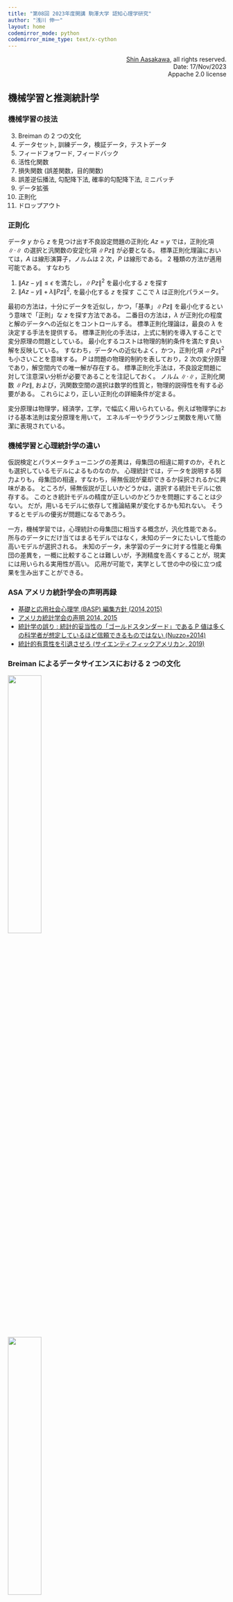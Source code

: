 ```yaml
---
title: "第08回 2023年度開講 駒澤大学 認知心理学研究"
author: "浅川 伸一"
layout: home
codemirror_mode: python
codemirror_mime_type: text/x-cython
---
```


<div align="right">
<a href='mailto:educ0233@komazawa-u.ac.jp'>Shin Aasakawa</a>, all rights reserved.<br>
Date: 17/Nov/2023<br/>
Appache 2.0 license<br/>
</div>

<!-- <link href="/css/asamarkdown.css" rel="stylesheet"> -->

## 機械学習と推測統計学

### 機械学習の技法

3. Breiman の 2 つの文化
2. データセット, 訓練データ，検証データ，テストデータ
1. フィードフォワード, フィードバック
8. 活性化関数
9. 損失関数 (誤差関数，目的関数)
10. 誤差逆伝播法, 勾配降下法, 確率的勾配降下法, ミニバッチ
13. データ拡張
15. 正則化
14. ドロップアウト

### 正則化

データ $y$ から $z$ を見つけ出す不良設定問題の正則化 $Az = y$ では，正則化項 $\left\|\cdot\right\|$ の選択と汎関数の安定化項 $\left\|Pz\right\|$ が必要となる。
標準正則化理論においては，$A$ は線形演算子，ノルムは 2 次，$P$ は線形である。
2 種類の方法が適用可能である。
すなわち

1. $\left\|Az-y\right\|\leqslant\epsilon$ を満たし，$\displaystyle\left\|Pz\right\|^2$ を最小化する $z$ を探す
2. $\displaystyle \left\|Az-y\right\|+\lambda\left\|Pz\right\|^2,$ を最小化する $z$ を探す
ここで $\lambda$ は正則化パラメータ。

最初の方法は，十分にデータを近似し，かつ，「基準」$\left\|Pz\right\|$ を最小化するという意味で「正則」な $z$ を探す方法である。
二番目の方法は，$\lambda$ が正則化の程度と解のデータへの近似とをコントロールする。
標準正則化理論は，最良の $\lambda$ を決定する手法を提供する。
標準正則化の手法は，上式に制約を導入することで変分原理の問題としている。
最小化するコストは物理的制約条件を満たす良い解を反映している。
すなわち，データへの近似もよく，かつ，正則化項 $\left\|Pz\right\|^2$ も小さいことを意味する。
$P$ は問題の物理的制約を表しており，2 次の変分原理であり，解空間内での唯一解が存在する。
標準正則化手法は，不良設定問題に対して注意深い分析が必要であることを注記しておく。
ノルム $\left\|\cdot\right\|$，正則化関数 $\left\|Pz\right\|$, および，汎関数空間の選択は数学的性質と，物理的説得性を有する必要がある。
これらにより，正しい正則化の詳細条件が定まる。

変分原理は物理学，経済学，工学，で幅広く用いられている。例えば物理学における基本法則は変分原理を用いて，
エネルギーやラグランジェ関数を用いて簡潔に表現されている。

### 機械学習と心理統計学の違い

仮説検定とパラメータチューニングの差異は，母集団の相違に期すのか，それとも選択しているモデルによるものなのか。
心理統計では，データを説明する努力よりも，母集団の相違，すなわち，帰無仮説が棄却できるか採択されるかに興味がある。
ところが，帰無仮説が正しいかどうかは，選択する統計モデルに依存する。
このとき統計モデルの精度が正しいのかどうかを問題にすることは少ない。
だが，用いるモデルに依存して推論結果が変化するかも知れない。
そうするとモデルの優劣が問題になるであろう。

一方，機械学習では，心理統計の母集団に相当する概念が，汎化性能である。
所与のデータにだけ当てはまるモデルではなく，未知のデータにたいして性能の高いモデルが選択される。
未知のデータ，未学習のデータに対する性能と母集団の差異を，一概に比較することは難しいが，予測精度を高くすることが，現実には用いられる実用性が高い。
応用が可能で，実学として世の中の役に立つ成果を生み出すことができる。

### ASA アメリカ統計学会の声明再録

<!-- 1. **P 値は，データが指定された統計モデルとどの程度相性が悪いかを示すことができる** P-values can indicate how incompatible the data are with a specified statistical model. -->
<!-- 2. **P 値は，研究された仮説が真である確率を測定するものではない。そうではなく，データがランダムな偶然だけから，生成された確率を測定するものである** P-values do not measure the probability that the studied hypothesis is true, or the probability that the data were produced by random chance alone. -->
<!-- 3. **科学的な結論やビジネスや政策の決定は，p 値が特定の閾値を超えたかどうかだけに基づくべきではない** Scientific conclusions and business or policy decisions should not be based only on whether a p-value passes a specific threshold. -->
<!-- 4. **適切な推論を行うには，完全な報告と透明性が必要である** Proper inference requires full reporting and transparency. -->
<!-- 5. **P 値や統計的有意性は，効果の大きさや結果の重要性を測定するものではない** A p-value, or statistical significance, does not measure the size of an effect or the importance of a result. -->
<!-- 6. **それ自体では，p 値はモデルや仮説に関する証拠の良い尺度を提供しない。** By itself, a p-value does not provide a good measure of evidence regarding a model or hypothesis. -->

* [基礎と応用社会心理学 (BASP)  編集方針 (2014,2015)](../2023/2015Basic_and_Applied_Social_Psychology_ban_p_values_ja.md)
* [アメリカ統計学会の声明 2014, 2015](../2023/2015Basic_and_Applied_Social_Psychology_ban_p_values_ja.md)
* [統計学の誤り : 統計的妥当性の「ゴールドスタンダード」である P 値は多くの科学者が想定しているほど信頼できるものではない (Nuzzo+2014)](../2023/2014Nuzzo_Statistical_errors_ja.md)
* [統計的有意性を引退させろ (サイエンティフィックアメリカン, 2019)](2019Amrhein_Retire_statistical_significance_ja.md)

### Breiman によるデータサイエンスにおける 2 つの文化 <!-- あるいは，統計学と機械学習とニューラルネットワークの関係-->

<div class="figcenter">
<img src="/2023assets/2001Breiman_Two_Cultures_fig2.svg" width="39%"><br/>
<img src="/2023assets/2001Breiman_Two_Cultures_fig3_.svg" width="39%"><br/>
<!-- <img src="/2023assets/2001Breiman_cultures.svg" width="23%"><br/> -->
<div class="figcaption">
<!-- ![Breiman(2001)](/2023assets/2001Breiman_cultures.svg){#fig:2001breiman style="width:34%"} -->


From Leo Breiman, Statistical Modeling: The Two Cultures, _Statistical Science_, 2001, Vol. 16, No. 3, 199–231, doi:10.1214/ss/1009213725.
[pdf](https://projecteuclid.org/journals/statistical-science/volume-16/issue-3/Statistical-Modeling--The-Two-Cultures-with-comments-and-a/10.1214/ss/1009213726.full)
</div></div>

Breiman は，アンサンブル学習 (バギング，ブートストラップ法) など，影響力のあるいくつかの機械学習手法を提案した機械学習界隈のレジェンド。
<!-- Breiman によれば，2 つの文化 -->

* データモデル文化: 心理統計で用いられるような統計学モデルを使用する文化
* アルゴリズムモデル文化: 機械学習における統計学的技法を重視する文化

* データモデル: データからパラメータの値を推定し，そのモデルを情報収集や予測に利用する。
  * 伝統的な統計学 p 値崇拝主義
  * データモデルの限界
    * データモデルにこだわるあまり，統計学における多変量解析のツールは，分類では判別分析とロジスティック回帰，回帰では重回帰に固まってしまっている。
    * 多変量データが多変量正規分布であると本気で信じている人はいないが，多変量統計解析に関するすべての大学院の教科書では，このデータモデルが多くのページを占めている。
    * 未知の物理的，化学的，生物学的機序を含む複雑な系の制御されていない観察から収集されたデータでは，統計学者が選択したパラメトリックモデルによって自然がデータを生成するという先験的な仮定は，適合度検定や残差分析に訴えても立証できない疑わしい結論になることがある。通常，複雑な系によって生成されたデータ，例えば医療データや金融データに単純なパラメトリックモデルを適用すると，アルゴリズムモデルと比較して精度と情報が損なわれる。

* アルゴリズムモデル
暗箱の中は複雑で未知であると考える。 アプローチは，関数，$f(x)$ すなわち $x$ を操作して応答 $y$  を予測するアルゴリズムを見出すこと。
  * モデルの検証方法： 予測精度によって測定する機械学習的手法

## Feynmann の技法

> 奇跡の人はいない。 あることに興味を持ち，たまたま，そのすべてを学んだ人がいるだけだ。- リチャード・ファインマン

> There’s no miracle people. It just happens they got interested in this thing and they learned all this stuff. There’s just people. – Richard Feynman

1. 学ぶべきテーマを一つ選ぶ
2. 自分に説明する，あるいは，誰かに説明する
3. 行き詰まったら元の資料に戻る
4. 説明を単純化し，例え話を作る

## 文献

* [1985 Poggio 計算論的視覚と正則化理論](1985Poggio_ja.pdf)
* [1988 Sur+ ワン・アルゴリズム仮説](2023_1030one_algorithm.pdf)
* [2000 Rasmussen&Ghahramani オッカムのカミソリ](2001Rasmussen_Ghahramani_occams_razor_ja.pdf)
* [1990 Riesenhuber&Poggio 皮質における物体認識の階層モデル](1999Riesenhuber_Poggio_HMAX.pdf)
* [1998 Hamming あなたとあなたの研究](1998Hamming_あなたとあなたの研究.pdf)
* [Hamming による最良の研究をする 10 のルール](2007ErrenCullenErrenBourne_Ten_Simple_Rules_for_Doing_Your_Best_Research,_According_to_Hamming.pdf)



## 告知

### 告知 1. [DaSiC2023 ワークショップ](https://sites.google.com/view/dasic7-2023){:target="_blank"}

* 日時: 2023年12月23日(土)
* 会場: [筑波大学天王台キャンパス 第一エリア1D201講義室 Google map](https://www.google.co.jp/maps/place/1D201%E6%95%99%E5%AE%A4/@36.108528,140.1019327,16.79z/data=!4m6!3m5!1s0x60220c0745ebad25:0x83c473710859d960!8m2!3d36.1084607!4d140.1018482!16s%2Fg%2F11g6yv8vk7?hl=ja&entry=ttu){:target="_blank"}
* 参加無料
* 概要：

健常者は日常の発話でついうっかり、また失語症患者は主に脳の疾患により言い誤り(錯語)を表出することが知られています。今回のイベントでは、こうした言語データを機械学習モデルと神経科学といういわば２枚の「鏡」の前に置いた時、そこに映し出されるのはどのような景色、振る舞いかを実演を交えて示します。はたしてそれは機械学習モデルの貢献か研究者の願望か。言語学者、機械学習の専門家、言語聴覚士という登壇者それぞれの３つの視座から、実際の健常者の言い誤りや失語症患者の錯語の実際のデータを供覧しつつ、それらのデータが機械学習モデルではどのように説明されるのか、から議論していきます。

[ワークショップホームページ](https://sites.google.com/view/dasic7-2023/workshop?authuser=0)

### 告知 2. 全脳アーキテクチャ勉強会

全脳アーキテクチャ・アプローチでは、脳全体のアーキテクチャを学び、ヒトのような汎用人工知能を構築することを目指しています。
このアプローチにおいては、脳が適応的かつ創造的に知識を形成する高度な情報処理の理解と構築が非常に重要な要素となっています。

今回、神経活動、認知機能、記憶、視覚認識、ニューロテックといった多角的な観点から計算論的神経科学を研究している倉重宏樹氏をお招きし、「記憶の自己構築性から脳と社会とAIの『知』を考える」というテーマで、論文などでは表現しきれない部分も含め、研究に関する多くの興味深いトピックを記憶・学習の視点から位置付けてご紹介いただくとともに、その内容について議論する場とさせていただきます。

* 日時：2023年11月28日（火）（18:00～21:00）
* 会場：オンライン（Zoom Meeting）
* 参加枠：一般 150 名／学生 50 名（一般：1000円、学生：無料）
* 主催： NPO法人 全脳アーキテクチャ・イニシアティブ（WBAI）

詳細・申し込みはこちらから：[https://wba-meetup.connpass.com/event/299180/](https://wba-meetup.connpass.com/event/299180/)

* 講演概要：
記憶は構造を持ち、そこにおいて情報は複雑に組織化している。これが我々の認識や思考や行動を定め、さらには学習や自励的な変化を通じ、次の記憶の構造を定める。
すなわち記憶とは、法則に従って再帰的に自己構築をし続けるある種の生命的なシステムであり、知の適応性/創造性や機能性はその構造とダイナミクスから理解される必要がある。
神経科学や心理学において、今自分が持っている記憶に依存して次の記憶を作る法則やメカニズムはスキーマ同化やスキーマ調節の術語のもとで研究されてきた。
そこでまず、自らのものを含めたそれらの研究が、記憶の再帰的自己構築性について何を示せており、何を示せていないかを説明する。
先取りすれば、現状ではとくに記憶の大域構造の理解が欠けている。
大域構造の自己構築の原理やそうして構築された構造そのもの、またそれらが脳情報処理にもたらす影響はほぼ分かっていない。
そこで、それらに迫るためのあり得る手段を、神経生理学・大規模言語モデル AI・数理工学の知見に基づいて議論する。
またそうして構築された記憶の構造は、先に述べたように認識や思考や行動といった人の知的情報処理を規定する。
では、どのように規定するのだろうか？これは脳のなかで記憶の大域構造がどのようにデコードされるかという問題に関係が深い。
これを脳の可塑性とAIにおける“埋め込み表現”の知見から考えていく。
ところで、記憶の自己構築性に法則があるということは、記憶は自由ではないということである。
つまりその法則に従って到達可能な状態の空間というものがある。そこでこのことの意味を、脳のみならず、AIや社会における知の生成にも敷衍して議論する。
これは「『AI にできないことはなにか？』とはどのような意味の問いか？」
という問題にも関わる。
また、その上でこの到達可能な空間を拡げることはできるかについても議論し、それにかかわる自身の研究プロジェクトの現状をプレリミナリーな結果とともに紹介する。


## 関連技術
1. 主成分分析[@1901Pearson_PCA]
$$
H[y,X,w]=\left(y-Xw\right)^2+\lambda(w^{\top}w-1)
$$
2. エントロピー最大化
3. word2vec における負例サンプリング[@2013Mikolov_skip-gram_NIPS]
2. 画風変換 [@2015Gatys_DeepArt]
3. 領域 CNN [@2015Girshick_FastRCNN],[@2015Ren_FasterRCNN],[@2017He_MaskRCNN]
- 解絡学習，解絡表現 disentangled representation, disentaglement
4. $\beta-\text{VAE}$ (Kruse=Kuhn=Tucker 条件[@2017Higgins_betaVAE])
5. InfoGAN[@2016Chen_infoGAN]



# エントロピー Entropy
<!-- Srihari slides https://cedar.buffalo.edu/~srihari/CSE574/ -->

* 離散的確率変数 $x$ の特定の値を観測したとき，どの程度の情報を受け取ることができるかを示す量。
* `驚き surprise` の程度を表す情報の量<!--Amount of information is degree of surprise-->
    * 確実性 certainity は，情報がないことを言う。
    * ある事象が起こる可能性が低い場合には，その情報が起こった時に，より多くの情報が得られると考える。
* 確率分布 $p(x)$ とそのときの量 $h(x)$ に依存する。
* 無関係な 2 つの事象 $x$ と $y$ があるとき，$h(x,y) = h(x)+h(y)$ としたい。
* したがって $h(x)=-\log_{2}p(x)$ を選ぶ。
    * 負は情報量が正であることを保証するために付与されている
* 平均的な情報伝達量は $p(x)$ に対する期待値であり，これがエントロピーと呼ばれる量である。


- 情報量: 確率変数 $x$ のサプライズ量
  - まれにしか起こらない事象が起こった場合には情報量は大きい。<strong>ニュースになる</strong>
  - 必ず起こることが起こっても情報量は小さい。<strong>ニュースにならない</strong>

$$
H(x)=-\sum_x p(x)\log_2p(x)
$$
- マイナスをつけるのは正の値にするため
サプライズ量の平均: 平均エントロピー


一方情報論的エントロピー $H$ の定義は事象 $A$ の起こる確率を $P(A)$ とすれば

$$
H(A) = - \sum_{A\in\Omega} P(A) \log P(A)
$$

確率の制約，及び，平均と分散に関する制約条件を以下のように記述:

- $\displaystyle\int p\left(x\right)\;dx =1$ : 確率
- $\displaystyle\int xp\left(x\right)\;dx =\mu$ : 平均
- $\displaystyle\int \left(x-\mu\right)^2p\left(x\right)\;dx=\sigma^2$ : 分散
- ラグランジェ乗数を使って制約条件下での最大化

$$
L(x,\lambda_1,\lambda_2,\lambda_3)=-\int p\left(x\right)\log p\left(x\right)\;dx + \lambda_1\left(\int p\left(x\right)\;dx-1\right) + \lambda_2\left(\int xp\left(x\right)\;dx-\mu\right)+\lambda_3\left(\int\left(x-\mu\right)^2p\left(x\right)\;dx-\sigma^2\right)
$$

各変数で微分して 0 と置き，整理:

$$
p\left(x\right)=\exp\left(-1+\lambda_1+\lambda_2x+\lambda_3\left(x-\mu\right)^2\right)
$$

- 以上より連続量の最大エントロピーを与える確率分布はガウス分布となる


* (自由エネルギーの最小化) = (予測誤差を最小化するように信念を書き換え予測を最適化)+(予測誤差)を最小化するような行動をとる)
* (自由エネルギー) = (内部エネルギー)-(エントロピー)

## 条件付きエントロピー Conditional Entropy
- 同時確率 $p(x,y)$ に対して
$$
H[x,y]=-\int\int p(x,y)\log p(x,y)\;dx\;dy
$$
<!--  - We draw pairs of values of $x$ and $y$-->
- $x$ が所与のとき<strong>条件付きエントロピー</strong>
$$
H[y\vert x]=-\int p(y\vert x)\log p(y\vert x)\;dy
$$

- さらに以下の関係がある
$$
H[x,y] = H[y\vert x] + H[x]
$$

<!--
  - If value of $x$ is already known, additional information to specify corresponding value of $y$ is $-\log p\of{y\given{x}}$
- Average additional information needed to specify $y$ is the conditional entropy
- By product rule $H\of{x,y} = H\of{y\given{x}} + H\of{x}$
-->
<!--
  - where $H\of{x,y}$ is differential entropy of $p\of{x,y}$
  - $H\of{x}$ is differential entropy of $p(x)$
  - Information needed to describe $x$ and $y$ is given by
  - information needed to describe $x$ plus additional information needed to specify $y$ given $x$
-->


<!--
- If we have joint distribution $p\of{x,y}$
  - We draw pairs of values of $x$ and $y$
  - If value of $x$ is already known, additional information to specify corresponding value of $y$ is $-\log p\of{y\given{x}}$
- Average additional information needed to specify $y$ is the conditional entropy
- By product rule $H\of{x,y} = H\of{y\given{x}} + H\of{x}$
  - where $H\of{x,y}$ is differential entropy of $p\of{x,y}$
  - $H\of{x}$ is differential entropy of $p\of{x}$
  - Information needed to describe $x$ and $y$ is given by
  - information needed to describe $x$ plus additional information needed to specify $y$ given $x$
-->

<!-- フリストンの言う自由エネルギーとは，ヘルムホルツの自由エネルギーを脳神経系に当てはめた仮説。

<p align="center">
力学的エネルギー = 運動エネルギー + 位置エネルギー(ポテンシャル)
</p>

$$
E = K + U\\
E = \frac{1}{2}mv^2 + mgh
$$ -->


- 統計物理学: 巨視的な物体，すなわち莫大な数の個別的な粒子，原子や分子，からなる物体のふるまいやっ性質を支配している特別な型の法則性を研究する学問分野
- [熱力学第一法則 エネルギー保存則](https://ja.wikipedia.org/wiki/%E3%82%A8%E3%83%8D%E3%83%AB%E3%82%AE%E3%83%BC%E4%BF%9D%E5%AD%98%E3%81%AE%E6%B3%95%E5%89%87)
- [熱力学第二法則 エントロピーは増大する](https://ja.wikipedia.org/wiki/%E7%86%B1%E5%8A%9B%E5%AD%A6%E7%AC%AC%E4%BA%8C%E6%B3%95%E5%89%87)

## 熱力学的，および情報論的エントロピー (あるいは，情報量 Information Measure)
熱力学的エントロピーと情報論的エントロピーが存在するが式は同じである。

## (熱)力学的エントロピー

ある位置 $i$ にある粒子があるとする。各位置にそれぞれ $n_i$ の粒子が存在するとする。
はおのおの区別できないものとすれば，全ての状態は何通りあるかを表す式は次式となる:

$$
W=\frac{N!}{\prod_i n_i!}
$$

エントロピーとはこの状態の数 $W$ の負の対数である.
$$
H=\frac{1}{N}\log W=\frac{1}{N}\log N!-\frac{1}{N}\sum_i\log n_i!
$$

以下のスターリングの近似公式 ($\log N!\approx N\log N - N$) を用いると以下の式を得る

$$
H=-\lim_{N\rightarrow\infty}\sum_i\left(\frac{n_i!}{N}\right)
\log\left(\frac{n_i!}{N}\right)=-\sum_i p_i\log p_i
$$

$$
S = k \ln W
$$

ここで，$k$ は[ボルツマン定数](https://ja.wikipedia.org/wiki/%E3%83%9C%E3%83%AB%E3%83%84%E3%83%9E%E3%83%B3%E5%AE%9A%E6%95%B0)であり，$W$ は系の微視的な状態を表す。
一方で統計力学におけるエントロピーの定義は以下の通り:

$$
S=k\left<\ln\frac{1}{p(\omega)}\right>=-k\sum_{\omega}p(\omega)\ln p(\omega)
$$

上式中 $\left<\;\right>$ は[アンサンブル平均](https://ja.wikipedia.org/wiki/%E7%B5%B1%E8%A8%88%E9%9B%86%E5%9B%A3)と呼ばれ，巨視的に同条件下にある力学系が系を構成する分子間に相関がなければ，系は微視的にはすべての状態をとりうることから，巨視的状態において統計的に系はすべての状態をとりうることが仮定される。
系の時間的平均と空間間的平均が同じであると仮定できるときその系は**エルゴード性**を有するという。
エルゴード性により時間平均と空間平均とを区別しないで(しばしば意図的に混乱させて)用いることが行われる。

<!--## 情報量 Information Measure
Srihari slides https://cedar.buffalo.edu/~srihari/CSE574/

- 離散変数 $x How much information is received when we observe a specific value for a discrete random ariable $x$?
- Amount of information is degree of surprise
    - Certain means no information
    - More information when event is unlikely
- Depends on probability distribution $p\of{x}$, a quantity $h\of{x}$
- If there are two unrelated events $x$ and $y$ we want $h\of{x,y}=h\of{x}+h\of{y}$
- Thus we choose $h\of{x}=-\log_2p\of{x}$
    - Negative assures that information measure is positive
- Average amount of information transmitted is the expectation w.r.t $p\of{x}$ refered to as entropy

- 情報量: 確率変数 $x$ のサプライズ量
  - まれにしか起こらない事象が起こった場合には情報量は大きい。<strong>ニュースになる</strong>
  - 必ず起こることが起こっても情報量は小さい。<strong>ニュースにならない</strong>

$$
H\of{x}=-\sum_x p\of{x}\log_2p\of{x}
$$
- マイナスをつけるのは正の値にするため
サプライズ量の平均: 平均エントロピ


一方情報論的エントロピー $H$ の定義は事象 $A$ の起こる確率を $P(A)$ とすれば

$$
H(A) = - \sum_{A\in\Omega} P(A) \log P(A)
$$


確率の制約，及び，平均と分散に関する制約条件を以下のように記述:

- $\displaystyle\int p\left(x\right)\;dx =1$ : 確率
- $\displaystyle\int xp\left(x\right)\;dx =\mu$ : 平均
- $\displaystyle\int \left(x-\mu\right)^2p\left(x\right)\;dx=\sigma^2$ : 分散
- ラグランジェ乗数を使って制約条件下での最大化

$$
L(x,\lambda_1,\lambda_2,\lambda_3)=-\int p\left(x\right)\log p\left(x\right)\;dx + \lambda_1\left(\int p\left(x\right)\;dx-1\right) + \lambda_2\left(\int
 xp\left(x\right)\;dx-\mu\right)+\lambda_3\left(\int\left(x-\mu\right)^2p\left(x\right)\;dx-\sigma^2\right)
$$

各変数で微分して0と置き，整理:

$$
p\left(x\right)=\exp\left(-1+\lambda_1+\lambda_2x+\lambda_3\left(x-\mu\right)^2\right)
$$
- 以上より連続量の最大エントロピーを与える確率分布はガウス分布となる-->

<!-- - [自由エネルギー原理](./friston_FEP)<br> -->

ヘルムホルツの自由エネルギー: $F = U - TS $

$F$ はヘルムホルツの自由エネルギー，$T$ は温度，$S$ はエントロピー。<!-- <https://kotobank.jp/word/%E8%87%AA%E7%94%B1%E3%82%A8%E3%83%8D%E3%83%AB%E3%82%AE%E3%83%BC-76745>-->

- 熱力学の第一法則 エネルギー保存則
- 熱力学の第二法則

ギブスの自由エネルギー: $ G = F + pV$

* [変分自己符号化モデル 説明文](/vae_from2020gtext.pdf)
* [https://cbmm.mit.edu/video/brain-object-recognition-high-performing-shallow-recurrent-anns](https://cbmm.mit.edu/video/brain-object-recognition-high-performing-shallow-recurrent-anns)


---


<!-- from `~/study/2020blog.evjang.com/2016/08/2016EricJang_vb_basic_ja.md`-->
変分ベイズ法 (VB: Variational Bayeisan Methods) は，統計的機械学習で非常によく使われる手法の一群である。
VB 法は，統計的推論問題 (別の確率変数の値から確率変数の値を推定する問題) を最適化問題(ある目的関数を最小化するパラメータ値を求める問題) として書き直すことができる。
<!-- Variational Bayeisan (VB) Methods are a family of techniques that are very popular in statistical Machine Learning.
VB methods allow us to re-write *statistical inference* problems (i.e. infer the value of a random variable given the value of another random variable) as *optimization *problems (i.e. find the parameter values that minimize some objective function). -->

この推論と最適化の二重性は，最新の最適化アルゴリズムを使って統計的機械学習の問題を解く (逆に，統計的手法を使って関数を最小化する) ことを可能にするため強力である。
<!-- This inference-optimization duality is powerful because it allows us to use the latest-and-greatest optimization algorithms to solve statistical Machine Learning problems (and vice versa, minimize functions using statistical techniques). -->

ここでは，変分法について，最適化の目的を導出する。
目的は **変分下限 Variational Lower Bound** としても知られ [Variational Autoencoders](https://arxiv.org/abs/1312.6114) で使われているものと全く同じものである。

系を確率変数の集まりとしてモデル化すると，ある観察変数 ($X$) と，観察不可能な潜在変数 ($Z$) を仮定する。

[ベイズの定理](https://en.wikipedia.org/wiki/Bayes%27_theorem) は，任意の確率変数の組の間の一般的な関係を与える。
<!-- [Bayes' Theorem](https://en.wikipedia.org/wiki/Bayes%27_theorem) gives us a general relationship between any pair of random variables: -->

$$
p(Z|X) = \frac{p(X|Z)p(Z)}{p(X)}
$$

これの様々な断片に通称が関連付けられている。
<!-- The various pieces of this are associated with common names:-->

$p(Z|X)$ は **事後確率** である。
`ある画像が与えられたとき，それが猫の画像である確率は？`
もし $z\sim P(Z|X)$ から標本抽出できるなら，これを使って，与えられた画像が猫かどうか教えてくれる猫分類器を作ることができる。
<!-- $p(Z|X)$ is the **posterior probability**: "given the image, what is the probability that this is of a cat?"
If we can sample from $z\sim P(Z|X)$, we can use this to make a cat classifier that tells us whether a given image is a cat or not. -->

$p(X\vert Z)$ は **尤度** である。
$Z$ の値が与えられたとき，この画像 $X$ がそのカテゴリに属する「確率」がどのくらいかを計算する。
もし $x\sim P(X\vert Z)$ から標本抽出できるなら，乱数を生成するのと同じくらい簡単に猫の画像と猫以外の画像を生成することができる。
$p(Z)$ は**事前確率** と呼ばれる。

隠れ変数は [ベイズ統計学](https://en.wikipedia.org/wiki/Bayesian_statistics) の枠組みで，観測変数に付随する **事前確信** と解釈することができる。
例えば，$X$ が多変量ガウス分布であると信じる場合，隠れ変数 $Z$ はガウス分布の平均と分散を表すかもしれない。
このとき，パラメータに対する分布 $P(Z)$ は，$P(X)$ に対する **事前分布** となる。
<!-- Hidden variables can be interpreted from a [Bayesian Statistics](https://en.wikipedia.org/wiki/Bayesian_statistics) framework as *prior beliefs* attached to the observed variables.
For example, if we believe $X$ is a multivariate Gaussian, the hidden variable $Z$ might represent the mean and variance of the Gaussian distribution.
The distribution over parameters $P(Z)$ is then a *prior* distribution to $P(X)$. -->

また，$X$ と $Z$ とがどの値を表すかは，自由に選択することができる。
例えば，$Z$ の代わりに「平均，分散の立方根，あるいは  $X+Y$，ここで $Y \sim \mathcal{N}(0,1)$」などとすることも可能である。
これはやや不自然で変であるが，$P(X|Z)$ を適宜修正すれば，構造はそのまま有効である。
<!-- You are also free to choose which values $X$ and $Z$ represent.
For example, $Z$ could instead be "mean, cube root of variance, and $X+Y$ where $Y \sim \mathcal{N}(0,1)$".
This is somewhat unnatural and weird, but the structure is still valid, as long as $P(X|Z)$ is modified accordingly.-->

変数を「追加」することもできる。
$P(Z|\theta)$ は，それ自身の事前分布 $P(\theta)$ を持ち，それらもやはり事前分布を持つなど，事前分布自体が他の確率変数に依存するかもしれない。
どんなハイパーパラメータも事前分布と考えることができる。



## 物理学におけるエントロピー <!--Physics view of Entropy-->
- $N$ 個の物質が $i$ 個の状態，各状態には $n_i$ 個の物質
<!--- $N$ objects into bins so that $n_i$ are in $i^{th}$ bin where $\sum_in_i=N$-->
<!--- Number of different ways of allocating objects to bins-->
- $N$ 個の物質を全て並べる: $N\cdot(N-1)\cdots2\cdot1=N!$<!-- であればways to choose first, $N-1$ ways for second leads to $N\cdot(N-1)\cdots2\cdot1=N!$-->
- 各状態の中では物質の順序は問わないことにする<!--We don’t distinguish between rearrangements within each bin-->
<!--    - In $i^{th}$ bin there are $n_i!$ ways of reordering objects-->
- 総数 $N$ 個の物質を $n_i$ に分ける場合の組み合わせ: $W=\frac{N!}{\prod_{i}n_{i}!}$
<!--  - Total number of ways of allocating $N$ objects to bins is $W=\frac{N!}{\prod_{i}n_{i}!}$-->
<!--    - Called Multiplicity (also weight of macrostate)-->
<!-- Entropy: scaled log of multiplicity -->
- <strong>エントロピーの定義</strong>

$$
H=\frac{1}{N}\ln W=\frac{1}{N}\ln N!-\frac{1}{N}\sum_i\ln n_i!
$$

- スターリングの公式 $N! \approx N\log N-N$ を用いて
$$
H=-\lim_{N\rightarrow\infty}\sum_i\left(\frac{n_i}{N}\right)\ln\left(\frac{n_!}{N}\right)=-\sum_ip_i\ln p_i
$$
- 全体の分布 $\displaystyle\frac{n_i}{N}$ をマクロステート
- 各状態をミクロステート $n_i$ を

### 連続系のエントロピー <!--Entropy with Continuous Variable-->
<!-- - Divide $x$ into bins of width $\Delta$-->
<!-- - For each bin there must exist a value $x_i$ such that -->
<!-- - Gives a discrete distribution with probabilities $p(x_i)\Delta$ -->
- 離散量 $p(x_i)\Delta$ を考えて $\Delta\rightarrow0$ を考える:
  - $\displaystyle\int_{i\Delta}^{\left(i+1\right)\Delta}p(x)d(x)=p(x_i)\Delta$
- <strong>連続系のエントロピー</strong><!--Entropy -->
$$
H_{\Delta}=-\sum_ip(x_i)\Delta\log\left(p(x_i)\Delta\right)=-\sum_ip(x_i)\Delta\log(x_i)-\Delta\log\Delta
$$

<!-- - Omit the second term and consider the limit $\Delta\rightarrow0$-->
- $\Delta\rightarrow0$ の極限を考えれば:<!--第2項を無視すれば:-->
$$
H_\Delta=-\int p(x) \log p(x)\,dx
$$
<!-- - Known as Differential Entropy-->
- 連続系と離散系のエントロピーは $\Delta\log\Delta$ だけ異なる
<!-- - Discrete and Continuous forms of entropy differ by quantity $\log\Delta$ which diverges-->
<!-- - Reflects to specify continuous variable very precisely requires a large no of bits-->

### 連続系のエントロピーを最大化する分布
<!--
# Entropy with Multiple Continuous Variables
- Differential Entropy for multiple continuous variables
$$
H[x]=-\int p(x)\log p(x)\;dx
$$
- For what distribution is differential entropy maximized?
  - For discrete distribution, it is uniform
  - For continuous, it is Gaussian
-->
- どのような分布が連続系のエントロピーを最大化するか？
  - 離散系では一様分布
  - 連続系では?
$$
H[x]=-\int p(x)\log p(x)\;dx
$$


### 汎関数としてのエントロピー <!--Entropy as a Functional-->
- 通常の関数: 微分 := スカラを入力として，スカラを返す関数(演算子)
- 汎関数: 関数を入力としてスカラを返す関数(演算子)
- 機械学習における汎関数の例: スカラ値を返すエントロピー $H[p(x)]$ を最大化
  - <strong>変分原理</strong>あるいは<strong>変分推論</strong>

<!-- - Ordinary calculus deals with functions
- A functional is an operator that takes a function as input and returns a scalar
- A widely used functional in machine learning is entropy $H\BRc{p(x)}$ which is a scalar quantity
- We are interested in the maxima and minima of functionals analogous to those for functions
  - Called calculus of variations-->

## 汎関数の最大化 <!--Maximizing a Functional-->

- 汎関数: 関数からスカラへの写像
  - 最大値を与える関数を探す
  - 制約付の最大化(最小化)
  - <strong>ラグランジアン</strong>の利用

<!-- - 汎関数: mapping from set of functions to real value
- For what function is it maximized?
- Finding shortest curve length between two points on a sphere (geodesic)
  - With no constraints it is a straight line
  - When constrained to lie on a surface solution is less obvious– may be several
- Constraints incorporated using Lagrangian-->

### エントロピーの最大化<!--Maximizing Differential Entropy-->

- 確率の制約，及び，平均と分散に関する制約条件を以下のように記述:<!--Assuming constraints on first and second moments of $p(x)$ as well as normalization-->
  - $\displaystyle\int p(x)\;dx =1$ : 確率
  - $\displaystyle\int xp(x)\;dx =\mu$ : 平均
  - $\displaystyle\int (x-\mu)^2 p(x)\;dx=\sigma^2$ : 分散
- ラグランジェ乗数を使って制約条件下での最大化<<!--Constrained maximization is performed using Lagrangian multipliers. Maximize following functional w.r.t $p(x)$:-->
<!--- Constrained maximization is performed using Lagrangian multipliers. Maximize following functional w.r.t $p(x)$:-->

$$
-\int p(x)\log p(x)\,dx + \lambda_1\left(\int p(x)\;dx-1\right) + \lambda_2\left(\int xp(x)\;dx-\mu\right) +\lambda_3\left(\int(x-\mu)^2p(x)\;dx-\sigma^2\right)
$$
<!--- Using the calculus of variations derivative of functional is set to zero giving-->
各変数で微分して0と置き，整理:
$$
p(x)=\exp\left(-1+\lambda_1+\lambda_2x+\lambda_3(x-\mu)^2\right)
$$
  - 以上より連続量の最大エントロピーを与える確率分布はガウス分布となる
<!--  - Backsubstituting into three constraint equations leads to the result that distribution that maxi
mizes differential entropy is Gaussian-->

### 正規分布のエントロピーの微分 <!--Differential Entropy of Gaussian-->
<!--- Distribution that maximizes Differential Entropy is Gaussian-->
$$
p(x)=\frac{1}{\left(2\pi\sigma^2\right)^{1/2}} e^{-\left(\frac{x-\mu}{\sigma}\right)^2}
$$
- このとき最大エントロピーは以下:
<!-- - Value of maximum entropy is-->
$$
H[x]=\frac{1}{2}\left(1+\log\left(2\pi\sigma^2\right)\right)
$$

- 分散が大きくなればエントロピーは増大する
- 離散系のエントロピーとは異なり，連続系のエントロピーは $\sigma^2<\frac{1}{2}\pi e$ のとき，<strong>負</strong>となる

<!--
- Entropy increases as variance increases
- Differential entropy, unlike discrete entropy, can be negative for $\sigma^2<\frac{1}{2}\pi e$
-->

## カルバック・ライブラー・ダイバージェンス，(KL ダイバージェンス)

カルバック・ライブラーダイバージェンスは 2 つの確率密度 $p$, $q$ の乖離を表す指標である。
教科書によっては，カルバック・ライブラーの偽距離と記載されている場合もある。
また，表記として $KL\left(p\|\| q\right)$ あるいは $D_{KL}\left(p\|\| q\right)$ と表記する文献も存在する。

カルバック・ライブラーダイバージェンスは，非対称であることに注意が必要である。
すなわち $KL[p\|q] \ne KL[q\|p]$ である。
カルバック・ライブラーのダイバージェンスの非対称性は，定義を見れば納得できる。

$$ KL\left(p\|q\right)= - \int p \log\left(\frac{p}{q}\right)\;dp = -\left[\int p\log p\;dp + \int p\log q\;dp\right] $$

上式最右辺，第一項は，エントロピーの定義式であり，分布 $p$ の負の対数の平均である。
一方，上式最右辺第二項は，分布 $q$ を，$q$ の確率密度を使って平均を求めている。
このため，$\log q$ に大きな値を取る領域や部分があっても，$p$ が 0 に近ければ，両分布の乖離度合いとして計算されないことを意味している。
KL ダイバージェンスの非対称性を説明する下図に示す。

青い曲線は真の事後分布とする。
仮に双峰性の分布であると考える。
緑の分布は最適化を介して青い密度に適合させる変分近似による分布を表すものとする。
これは フォワード KL と呼ばれている。
図左のように，双峰性の真の分布を単峰性の分布で近似することを考える。
このとき，一方の峰に当てはまるように調整すると，もう一方の峰の値についての当てはまりが悪くなり結果として右下図のような裾野の広い分布を得ることになる。

反対に，緑の単峰性の分布を青の双峰性の分布で近似しようとする リバースKL を考える。
このとき基準となる真の分布である単峰性の分布の確率密度がほとんど 0 の領域では，推定する分布がどのような値を取ろうとも KL ダイバージェンス の値に影響を与えないため，いずれか一方の峰が真の分布と重なるような値を得ることになる。

<center>
<img src="/assets/forward-KL.png" width="44%">
<img src="/assets/reverse-KL.png" width="44%">
<div class="figcaption">

KL ダイバージェンスの非対称性。
フォーワード KL （左）とリバース KL (右)。
<!-- \url{https://blog.evjang.com/2016/08/variational-bayes.html} [A Beginner's Guide to Variational Methods: Mean-Field Approximation]より -->
</div></center>

大抵の場合，現実は複雑(怪奇) で（図中の青色で描かれた分布），モデル (図中の緑で描かれた分布) は素朴で単純であると考えられる。
図左は，現実が双峰性分布でモデルが単峰性分布のときに，現実(青色)からみたモデル(緑色)の乖離であるから，
現実（青）の存在する領域に，モデルが存在しない状況 （左上図）では KL ダイバージェンスは大きく，したがって，両分布の乖離は大きくなる。
したがって，現実を最もよく推定することを試みた場合 (左下図) モデル（の推定）は，裾野の広い分布と推定することとなる。

一方，単峰性分布モデル(緑)から，双峰性分布である現実（青）を見た場合，モデルと現実があっていない状況(右上図)になる。
この状態で，モデルから，無理やり現実を推定しようとする リバース KL (右下図) では，現実を最もよく推定すると，
双峰性分布の，どちらかのピークと重なる形で，モデル（緑色）は，現実 （青色）を推定してしまうこととなる。


## ELBO あるいは 変分下界 <!-- # Variational Lower Bound for Mean-field Approximation-->

変分推論の考え方は，事後推論の方法がわかっている簡単なパラメトリック分布 $Q_{\phi}\left(Z \vert X\right)$ (ガウス分布など) に対して推論を行い，パラメータ $\phi$ を調整して$P$ になるべく近づけようというものである。

<!-- The idea behind variational inference is this: let's just perform inference on an easy, parametric distribution $Q_\phi(Z | X)$ (like a Gaussian) for which we know how to do posterior inference, but adjust the parameters $\phi$ so that $Q_\phi$ is as close to $P$ as possible. -->

<!-- 青い曲線が本当の事後分布で，緑の分布が最適化によって青い密度に合わせた変分近似 (ガウシアン) である。 -->
<!-- This is visually illustrated below: the blue curve is the true posterior distribution, and the green distribution is the variational approximation (Gaussian) that we fit to the blue density via optimization. -->

<div class="figcenter">
<img src="/2023assets/Untitled+presentation+(2).png" width="44%">
</div>

分布が「近い」とはどういうことか？
平均場変分ベイズ (最も一般的な型) では，2 つの分布の間の距離指標として 逆 KL ダイバージェンスを用いる。
<!-- What does it mean for distributions to be "close"? Mean-field variational Bayes (the most common type) uses the Reverse KL Divergence to as the distance metric between two distributions. -->

$$
KL(Q_\phi(Z\vert X)\|P(Z\vert X)) = \sum_{z \in Z}{q_\phi(z \vert x)\log\frac{q_\phi(z \vert x)}{p(z \vert x)}}
$$

逆 KL ダイバージェンスは，$P(Z)$ を $Q_\phi(Z)$ に「歪める」ために必要な情報量 (つまり $\displaystyle\frac{1}{\log(2)}$ ビット) を測定する。
この量を $\phi$ に関して最小化したい。
<!-- Reverse KL divergence measures the amount of information (in nats, or units of $\frac{1}{\log(2)}$ bits) required to "distort" $P(Z)$ into $Q_\phi(Z)$.
We wish to minimize this quantity with respect to $\phi$.-->

条件付き分布の定義から $\displaystyle p(z\vert x) = \frac{p(x,z)}{p(x)}$ となる。
この式を，もとの $KL$ 式に代入して，分配してみよう。
<!-- By definition of a conditional distribution, $p(z|x) = \frac{p(x,z)}{p(x)}$.
Let's substitute this expression into our original $KL$ expression, and then distribute: -->

$$\begin{aligned}
KL(Q||P) & = \sum_{z \in Z}{q_\phi(z|x)\log\frac{q_\phi(z|x)p(x)}{p(z,x)}} \\
& = \sum_{z \in Z}{q_\phi(z|x)\big(\log{\frac{q_\phi(z|x)}{p(z,x)}} + \log{p(x)}\big)} \\
& = \left(\sum_{z}{q_\phi(z|x)\log{\frac{q_\phi(z|x)}{p(z,x)}}}\right) + \left(\sum_{z}{\log{p(x)}q_\phi(z|x)}\right) \\
& = \left(\sum_{z}{q_\phi(z|x)\log{\frac{q_\phi(z|x)}{p(z,x)}}}\right) + \left(\log{p(x)}\sum_{z}{q_\phi(z|x)}\right) \\
& = \log{p(x)} + \left(\sum_{z}{q_\phi(z|x)\log{\frac{q_\phi(z|x)}{p(z,x)}}}\right)
\end{aligned}\tag{1}$$

$KL(Q \| P)$ を変分パラメータ $\phi$ に関して最小化するには，$\log{p(x)}$ は $\phi$ に関して固定なので，$\displaystyle\sum_{z}{q_\phi(z \vert x)} \log{\frac{q_\phi(z \vert x)}{p(z,x)}}$ を最小化すればよい。
この量を分布 $Q_\phi(Z\vert X)$ に対する期待値として書き直そう。
<!-- To minimize $KL(Q||P)$ with respect to variational parameters $\phi$, we just have to minimize $\sum_{z}{q_\phi(z|x)\log{\frac{q_\phi(z|x)}{p(z,x)}}}$, since $\log{p(x)}$ is fixed with respect to $\phi$.
Let's re-write this quantity as an expectation over the distribution $Q_\phi(Z|X)$. -->

$$\begin{aligned}
\sum_{z}{q_\phi(z|x)\log{\frac{q_\phi(z\vert x)}{p(z,x)}}} & = \mathbb{E}_{z \sim Q_\phi(Z\vert X)}\left[\log{\frac{q_\phi(z\vert x)}{p(z,x)}}\right] \\
&= \mathbb{E}_Q\left[ \log{q_\phi(z|x)} - \log{p(x,z)} \right] \\
&= \mathbb{E}_Q\left[ \log{q_\phi(z|x)} - (\log{p(x|z)} + \log(p(z))) \right] && \\
& = \mathbb{E}_Q\left[ \log{q_\phi(z|x)} - \log{p(x|z)} - \log(p(z))) \right] \\
\end{aligned}$$

これを最小化することは，この関数の負の値を **最大化** することと等価である。
<!-- Minimizing this is equivalent to *maximizing* the negation of this function: -->

$$\begin{aligned}
\max\mathcal{L} &= -\sum_{z}{q_\phi(z\vert x)\log{\frac{q_\phi(z\vert x)}{p(z,x)}}} \\
& = \mathbb{E}_Q\left[ -\log{q_\phi(z|x)} + \log{p(x\vert z)} + \log(p(z))) \right] \\
& =  \mathbb{E}_Q\left[ \log{p(x\vert z)} + \log{\frac{p(z)}{ q_\phi(z\vert x)}} \right] \\
\end{aligned}\tag{2}$$

文献では，$\mathcal{L}$ は **変分下限 variational lower bound** と呼ばれ，$p(x|z), p(z), q(z|x)$ を評価できれば，計算上，扱いやすいとされている。
さらに直感的な式が得られるように項を並べ替えることができる。
<!-- In literature, $\mathcal{L}$ is known as the *variational lower bound*, and is computationally tractable if we can evaluate $p(x|z), p(z), q(z|x)$. We can further re-arrange terms in a way that yields an intuitive formula: -->

$$\begin{aligned}
\mathcal{L} &= \mathbb{E}_Q\left[ \log{p(x|z)} + \log{\frac{p(z)}{ q_\phi(z|x)}} \right] \\
            &= \mathbb{E}_Q\left[ \log{p(x|z)} \right] + \sum_{Q}{q(z|x)\log{\frac{p(z)}{ q_\phi(z|x)}}} && \\
&= \mathbb{E}_Q\left[ \log{p(x|z)} \right] - KL(Q(Z|X)||P(Z)) && \\
\end{aligned}\tag{3}$$

標本抽出 $z \sim Q(Z\vert X)$ が観測値 $x$ を潜在符号 $z$ に変換する「符号化」過程だとすると，標本抽出 $x \sim Q(X\vert Z)$ は観測値を $z$ から復元する「復号化」過程であることがわかる。
<!-- If sampling $z \sim Q(Z|X)$ is an "encoding" process that converts an observation $x$ to latent code $z$, then sampling $x \sim Q(X|Z)$ is a "decoding" process that reconstructs the observation from $z$. -->

このことから $\mathcal{L}$ は，期待「復号化」尤度 (変分分布が $Z$の標本を $X$ の標本に復号化できる程度) と，変分近似と $Z$ に関する事前分布の間の KL ダイバージェンスの和であることがわかる。
$Q(Z|X)$ が条件付きガウス分布であるとすると，$Z$ の事前分布は平均 0，標準偏差 1 の対角ガウス分布が選ばれることが多い。
<!-- It follows that $\mathcal{L}$ is the sum of the expected "decoding" likelihood (how good our variational distribution can decode a sample of $Z$ back to a sample of $X$), plus the KL divergence between the variational approximation and the prior on $Z$.
If we assume $Q(Z|X)$ is conditionally Gaussian, then prior $Z$ is often chosen to be a diagonal Gaussian distribution with mean 0 and standard deviation 1. -->

$\mathcal{L}$ が変分下界と呼ばれるのはなぜか？
式(1) に $\mathcal{L}$ を代入し直すと，以下のようになる:
<!-- Why is $\mathcal{L}$ called the variational lower bound?
Substituting $\mathcal{L}$ back into Eq. (1), we have: -->

$$\begin{aligned}
KL(Q||P) & = \log p(x) - \mathcal{L} \\
\log p(x) & = \mathcal{L} + KL(Q||P) \\
\end{aligned}\tag{4}$$

式 (4) の意味を平たく言うと，あるデータ点 $x$ の真の分布の下での対数尤度 $p(x)$ は$\mathcal{L}$ に，その特定の値 $x$ における $Q(Z\vert X=x)$ と $P(Z\vert X=x)$ 間の距離を表す誤差項 $KL(Q \vert\vert P)$ が加わるということである。
<!-- The meaning of Eq. (4), in plain language, is that $p(x)$, the log-likelihood of a data point $x$ under the true distribution, is $\mathcal{L}$, plus an error term $KL(Q||P)$ that captures the distance between $Q(Z|X=x)$ and $P(Z|X=x)$ at that particular value of $X$.-->

$KL(Q||P) \geq 0$ なので，$\log p(x)$ は $\mathcal{L}$ より大きい必要がある。
よって，$\mathcal{L}$ は $\log p(x)$ の **下限 lower bound** である。
また，$\mathcal{L}$ は別形式で証拠下界 (ELBO) とも呼ばれる。
<!-- Since $KL(Q||P) \geq 0$, $\log p(x)$ must be greater than $\mathcal{L}$.
Therefore $\mathcal{L}$ is a *lower bound* for $\log p(x)$.
$\mathcal{L}$ is also referred to as evidence lower bound (ELBO), via the alternate formulation: -->

$$\mathcal{L} = \log p(x) - KL(Q(Z|X)||P(Z|X)) = \mathbb{E}_Q\left[ \log{p(x|z)} \right] - KL(Q(Z|X)||P(Z))$$

なお，$\mathcal{L}$ 自体には，近似事後確率と事前確率の間の KL ダイバージェンス項が含まれているので，$\log p(x)$ には合計 2 つの KL 項が含まれることになる。
<!-- Note that $\mathcal{L}$ itself contains a KL divergence term between the approximate posterior and the prior, so there are two KL terms in total in $\log p(x)$. -->

<!-- # 順方向 KL と逆方向 KL -->
<!-- # Forward KL vs. Reverse KL-->

<!-- KL ダイバージェンスは対称距離関数ではなく，$KL(P||Q) \neq KL(Q||P)$ ($Q \equiv P$ である場合を除く) である。
前者は「順向 KL」、後者は「逆向 KL」と呼ばれる。
では、なぜ 逆向 KLを使うのだろうか？
それは，結果として得られる導出が $p(Z|X)$ の計算方法を知っている必要があるからである。 -->
<!-- KL divergence is *not* a symmetric distance function, i.e. $KL(P||Q) \neq KL(Q||P)$ (except when $Q \equiv P$).
The first is known as the "forward KL", while the latter is "reverse KL".
So why do we use Reverse KL?
This is because the resulting derivation would require us to know how to compute $p(Z|X)$, which is what we'd like to do in the first place. -->

<!-- [PML 教科書](https://www.cs.ubc.ca/~murphyk/MLbook/) にある Kevin Murphy の説明がとても好みなので，ここで再掲してみることにする。 -->
<!-- I really like Kevin Murphy's explanation in the [PML textbook](https://www.cs.ubc.ca/~murphyk/MLbook/), which I shall attempt to re-phrase here: -->

<!-- まず，順方向 KL を考える。
上の導出で見たように KL は重み関数 $p(z)$ に対する「罰則」関数 $\displaystyle\log \frac{p(z)}{q(z)}$ の期待値として書くことができる。 -->
<!-- Let's consider the forward-KL first. As we saw from the above derivations, we can write KL as the expectation of a "penalty" function $\log \frac{p(z)}{q(z)}$ over a weighing function $p(z)$. -->

<!-- $$\begin{aligned}
KL(P||Q) & = \sum_z p(z) \log \frac{p(z)}{q(z)} \\
& = \mathbb{E}_{p(z)}{\left[\log \frac{p(z)}{q(z)}\right]}\\
\end{aligned}$$ -->

<!-- ペナルティ関数は $p(Z) > 0$ のとき，全 KL に損失を寄与する。
$p(Z) > 0$ の場合，$\lim_{q(Z) \to 0}\log\frac{p(z)}{q(z)} \to \infty$ となる。
これは，$Q(Z)$ が $P(Z)$ を「カバー」できないところでは，順向 KL が大きくなることを意味する。 -->
<!-- The penalty function contributes loss to the total KL wherever $p(Z) > 0$.
For $p(Z) > 0$, $\lim_{q(Z) \to 0} \log \frac{p(z)}{q(z)} \to \infty$.
This means that the forward-KL will be large wherever $Q(Z)$ fails to "cover up" $P(Z)$.-->

<!-- よって，$p(z)>0$ のところでは $q(z)>0$ を確保すれば，順向 KL は最小になることがわかる。
最適化された変分分布 $Q(Z)$ は「ゼロ回避 zero-avoiding」($p(Z)$ がゼロのとき，密度がゼロを回避する) として知られている。 -->
<!-- Therefore, the forward-KL is minimized when we ensure that $q(z) > 0$ wherever $p(z)> 0$.
The optimized variational distribution $Q(Z)$ is known as "zero-avoiding" (density avoids zero when $p(Z)$ is zero). -->

<!-- <div class="figure figcenter">
<img src="figures/forward-KL.png" width="44%"> -->
<!-- ![image](../assets/forward-KL.png) -->
<!-- {width="49%"} -->
<!-- </div> -->

<!-- 逆向 KL を最小化すると，全く逆の挙動になる: -->
<!-- Minimizing the Reverse-KL has exactly the opposite behavior: -->

<!-- $$\begin{aligned}
KL(Q||P) & = \sum_z q(z) \log \frac{q(z)}{p(z)} \\
& = \mathbb{E}_{p(z)}{\left[\log \frac{q(z)}{p(z)}\right]}\
\end{aligned}$$

$p(Z)=0$ ならば，分母 $p(Z)=0$ であればどこでも重み付け関数 $q(Z)=0$ を確保しなければ，KL は吹き飛んでしまう。
これは「ゼロ強制 zero-forcing」と呼ばれる。
<!-- If $p(Z)=0$, we must ensure that the weighting function $q(Z)=0$ wherever denominator $p(Z)=0$, otherwise the KL blows up.
This is known as "zero-forcing": -->

<div class="figure figcenter">
<img src="/assets/reverse-KL.png" width="44%">
</div>

<!-- つまり 順向 KL を最小化すると変分分布 $Q(Z)$ が $P(Z)$ 全体を **覆う** ように「伸び」，逆向 KL を最小化すると $P(Z)$ の **下に** $Q(z)$ が「しぼむ」。 -->
<!-- So in summary, minimizing forward-KL "stretches" your variational distribution $Q(Z)$ to cover **over** the entire $P(Z)$ like a tarp, while minimizing reverse-KL "squeezes" the $Q(Z)$ **under** $P(Z)$.-->

<!-- 機械学習の問題で平均場近似を使うとき，逆 KL を使うことの意味を覚えておくことが重要である。
単峰性の分布を多峰性の分布に当てはめると，偽陰性が多くなる ($Q(Z)$ は何もないと思っていたのに，$P(Z)$ は実際に確率的な量がある) ことになる。 -->
<!-- It's important to keep in mind the implications of using reverse-KL when using the mean-field approximation in machine learning problems.
If we are fitting a unimodal distribution to a multi-modal one, we'll end up with more false negatives (there is actually probability mass in $P(Z)$ where we think there is none in $Q(Z)$). -->

<!-- # Connections to Deep Learning-->

<!-- 変分法は Deep Learning にとって本当に重要である。 -->
<!-- 詳しくは後日記事にしますが，ここでは簡単にネタバレします。 -->
<!-- Variational methods are really important for Deep Learning.
I will elaborate more in a later post, but here's a quick spoiler: -->

<!-- 1. ディープラーニングは，たくさんのデータを使った非常に大きなパラメータ空間での最適化(具体的には勾配降下法) が得意だ。
2. 変分ベイズは，統計的推論問題を最適化問題として書き直すことができる枠組みを与えてくれる。 -->

<!-- 1. Deep learning is really good at optimization (specifically, gradient descent) over very large parameter spaces using lots of data.
2. Variational Bayes give us a framework with which we can re-write statistical inference problems as optimization problems. -->

<!-- 深層学習と変分ベイズの組み合わせにより，極めて複雑な事後分布の推論が可能になる。
結果的に，変分自己符号化器のような最新の技術は，この投稿で導かれたのと全く同じ平均場変分下界を最適化する -->
<!-- Combining Deep learning and VB Methods allow us to perform inference on *extremely* complex posterior distributions.
As it turns out, modern techniques like Variational Autoencoders optimize the exact same mean-field variational lower-bound derived in this post! -->


<!-- ## ある日のとある Slack team の会話より
from `2017rnn_book/bayes_learning.md`

「５回に１回の割合で帽子を忘れるくせのあるＫ君が，正月に Ａ，Ｂ，Ｃ ３軒を順に年始回りをして家に帰ったとき，帽子を忘れてきたことに気がついた。２軒目の家 Ｂ に忘れてきた確率を求めよ。」  早稲田大学（１９７６年文学部）で出題された入試問題  [http://www004.upp.so-net.ne.jp/s_honma/probability/bayes.htm](http://www004.upp.so-net.ne.jp/s_honma/probability/bayes.htm) より

新：同時確率を考えると（４/5）×（1/5）×（4/5）=16/125
  忘れた確定ならABCのどっかで忘れたんだから1/3 (自分はこの考えです)
  などいろいろある問題で
  ぶっちゃけ解がわからない

浅：同時確率を計算しただけでは，帽子を忘れたことに気が付いたという事実を考慮していないことになりますよね。帽子を忘れたという事象が生起する確率は 1/5 なのだから分母は全く忘れなかったを１から引いて 1-(4/5)^3 = 61/125. すなわち帽子を忘れたという事象が生起した確率。一方分子はA宅で忘れない(4/5)でかつB宅で忘れた(1/5)事象が起きたのでこれらの積で表される(4/5 * 1/5 = 4/5^2). 以上を計算すれば (4/25)/(61/125) = 20/61. ベイズ的には帽子を忘れたという事象が生起したという事実から考慮すべき確率空間，すなわち分母が変化するので新村さんの考えた同時確率 16/125 を帽子を忘れたという事実を知ったために調整しなければいけない，ということであります。

新：ぬぬ？abcのどこかに忘れたので1/3という解答はおかしいですかね？
  20/61だとしたら
  aに忘れてる確率も，bに忘れてる確率も同様になって
  あ，違うのか。
  順番に回ったから違うのですなぁ
  納得
  となると，よく忘れ物をする人は，最後に見たすぐ後に忘れてる可能性が最も高いのか
  確かにそんな気がします

---

## 解説
帽子を忘れた場所の確率は __負の二項分布__ Negative binomial distribution に従う。負の二項分布の確率密度は以下で与えられる：

$$
NB(X=x;r,p)=\left({x+r-1}\over{x}\right)\;p^{x}\left(1-p\right)^{r}
$$

負の二項分布を，上の例題に対応させて式中の文字の意味を記せば次のようになる。$p(=4/5)$ は帽子を忘れない確率，$1-p(=1/5)$ は反対に帽子を忘れる確率である。$p^x$ は $x$ 回帽子を忘れなかったことを意味し，$(1-p)^r$ は帽子を $r$ 回忘れなかったこととなる。今回は $r=1$ であり帽子を忘れた時点で次の家を訪問してもしなくても関係なくなる。負の二項分布とは $r$ 回失敗する前に成功回数が $x$ 回である確率を表している。[Wikiptediaを参照](https://en.wikipedia.org/wiki/Negative_binomial_distribution)。

1. 最初の訪問宅である A で帽子を忘れれば $p^{0}\;(1-p)^{1}$ で $p=\displaystyle\frac{4}{5}$ を代入すれば $Pr(A)=\displaystyle\frac{1}{5}=\frac{5}{25}=\frac{25}{125}$ となる。
2. B で帽子を忘れた場合は $Pr(B)=p^{1}\;(1-p)^{1}=\displaystyle\frac{4}{5}\;\left(1-\frac{4}{5}\right)=\frac{4}{25}\times\frac{1}{5}=\frac{20}{125}$ を得る。
3. C で帽子を忘れた場合は A, B で帽子を忘れず $x=2$ (成功２回)，C で忘れるのであるから  $p^{2}\;(1-p)^{1}=\displaystyle\left(\frac{4}{5}\right)^2\times\left(\frac{1}{5}\right)=\left(\frac{16}{25}\right)\times\left(\frac{1}{5}\right)=\frac{16}{125}$

比較が容易なように上では分母を $125$ に揃えた。上記のように A で帽子を忘れた確率が最も高くなる。負の二項分布で $r=1$ の場合は，初めて失敗する $r=1$ までに連続して成功した回数が $x$ となる。ベイズ確率を計算するには上の３つの起こった確率を足し合わせた値を分母にする。

$$
\frac{\frac{20}{125}}{\frac{25}{125}+\frac{20}{125}+\frac{16}{125}}=\frac{\frac{20}{125}}{\frac{61}{125}}=\frac{20}{61}
$$

このようにどこかの家で帽子を忘れたのだから等確率で $\displaystyle\frac{1}{3}$ という直観に反して B で忘れた確率は $\displaystyle\frac{1}{3}$ より少しだけ小さい $\displaystyle\frac{20}{61}$ となる。

---

### 繰り返し忘れるとどうなるか （ベイズ更新）

等確率の原理からどの家でも忘れる確率は等しく $\displaystyle\frac{1}{3}$ は事前知識あるいは事前分布を表している。そこで上式を事前知識を加味して書けば，

$$
\frac{\frac{20}{125}\times\frac{1}{3}}{\frac{25}{125}\times\frac{1}{3}+\frac{20}{125}\times\frac{1}{3}+\frac{16}{125}\times\frac{1}{3}}=\frac{\frac{20}{125}\times\frac{1}{3}}{\frac{61}{125}\times\frac{1}{3}}=\frac{20\times\frac{1}{3}}{61\times\frac{1}{3}}=\frac{20}{61}
$$

すなわち事前分布が等しく $\displaystyle\frac{1}{3}$ であったので省略してあったのである。ところが，一度帽子を忘れたという事実を観測した場合，上に従ってそれぞれの家で忘れる確率が $\displaystyle\frac{1}{3}$ ではなくなる。すなわち，

- $Pr(A)=\displaystyle\frac{25}{61}\doteq0.410$,
- $Pr(B)=\displaystyle\frac{20}{61}\doteq0.328$,
- $Pr(C)=\displaystyle\frac{16}{61}\doteq0.262$,

であるから，事前分布としてこの値を代入すれば，B に忘れた確率は $Pr(B)$ は

$$
\frac{\frac{20}{125}\times\frac{20}{61}}{\frac{25}{125}\times\frac{25}{61}+\frac{20}{125}\times\frac{20}{61}+\frac{16}{125}\times\frac{16}{61}}
=\frac{\frac{20^2}{125\times61}}{\frac{25^2+20^2+16^2}{125\times61}}
=\frac{20^2}{25^2+20^2+16^2}=\frac{400}{625+400+256}=\frac{400}{1281}\doteq0.312
$$

として求まる。同様の計算によって次式を得る：

$$
Pr(A)=\frac{25^2}{25^2+20^2+16^2}=\frac{625}{1281}\doteq0.487
$$

$$
Pr(C)=\frac{16^2}{25^2+20^2+16^2}=\frac{256}{1281}\doteq0.201
$$

A, B, C それぞれに帽子を忘れる確率は観測のたびに変化する。数式で表現すれば以下のようになる。
$$
P(\theta_{i}|D)=\frac{P(D|\theta_{i})P(\theta_{i})}{\sum_{j}P(D|\theta_{j})P(\theta_{j})}
$$
上式はベイズ更新と呼ばれる。ニューラルネットワークなどで $\theta$ を重み係数と考え $D$ を訓練データとみなせば上式は __ベイズ学習則の定義__ であり，重み係数の更新式である。ベイズ更新とは現在の重み係数と得られたデータから重み係数を更新する方法であると解釈可能である。 -->
